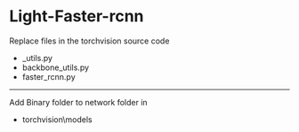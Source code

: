 # Light-Faster-rcnn

Replace files in the torchvision source code

- _utils.py
- backbone_utils.py
- faster_rcnn.py


----------
Add Binary folder to network folder in 

- torchvision\models